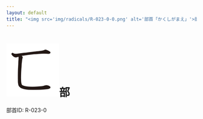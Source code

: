 ```yaml
---
layout: default
title: "<img src='img/radicals/R-023-0-0.png' alt='部首「かくしがまえ」'>部"  # glyphをタイトルに使用
---
```


# <img src='img/radicals/R-023-0-0.png' alt='部首「かくしがまえ」'>部
部首ID: R-023-0
